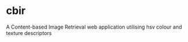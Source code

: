 # cbir
A Content-based Image Retrieval web application utilising hsv colour and texture descriptors
